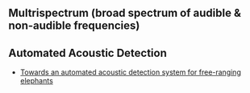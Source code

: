 ## Multrispectrum (broad spectrum of audible & non-audible frequencies)

## Automated Acoustic Detection

- [Towards an automated acoustic detection system for free-ranging elephants](https://www.tandfonline.com/doi/full/10.1080/09524622.2014.906321)
